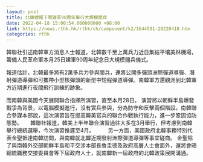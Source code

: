 ```yaml
---
layout: post
title: 北韓據報下周建軍90周年舉行大規模閱兵
date: 2022-04-18 15:00:54.000000000 +08:00
link: https://news.rthk.hk/rthk/ch/component/k2/1644501-20220418.htm
categories: rthk
---
```


韓聯社引述南韓軍方消息人士報道，北韓數千至上萬兵力近日集結平壤美林機場，籌備人民革命軍本月25日建軍90周年紀念日大規模閱兵儀式。

報道估計，北韓最多將有2萬多兵力參與閱兵，還將公開多彈頭洲際彈道導彈、潛射彈道導彈和可攜帶小型核彈頭的新型中短程彈道導彈。南韓軍方還觀測到北韓軍方近期進行夜間飛行訓練的跡象。

而南韓與美國今天展開聯合指揮所演習，直至本月28日。 演習將以朝鮮半島爆發戰爭為背景，以電腦模擬進行，沒有實兵參與，分為防守和反擊兩個階段。南韓聯合參謀本部說，這次演習旨在提高韓美官兵的聯合作戰執行能力，進一步鞏固協防態勢。 
  　
韓聯社報道，韓美上半年聯合演習過往大多在3月舉行，但考慮到南韓舉行總統選舉，今次演習推遲至4月。
  　　 
另一方面，美國政府北韓事務特別代表金聖抵達南韓訪問，與南韓就北韓近期發射洲際彈道導彈等事宜磋商。 
金聖除了與南韓外交部朝鮮半島和平交涉本部長魯圭德及政府高層人士會面外，還將會晤總統職務交接委員會等下屆政府人士，就南韓新一屆政府的北韓政策展開溝通。
